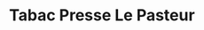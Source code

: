 ---
title: "Tabac Presse Le Pasteur"
url: /ars-sur-moselle/tabac-presse-le-pasteur/
shop: Zeitungen
---